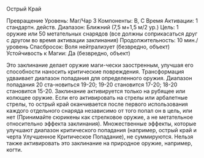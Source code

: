 
Острый Край

Превращение
Уровень: Маг/Чар 3
Компоненты: В, С
Время Активации: 1 стандартн. действ.
Диапазон: Ближний (7,5 м+1,5 м/2 ур.)
Цель: 1 оружие или 50 метательных
снарядов (все должны соприкасаться друг
с другом во время активации заклинания)
Продолжительность: 10 мин./уровень
Спасбросок: Воля нейтрализует
(безвредно, объект)
Устойчивость к Магии: Да (безвредно,
объект)

Это заклинание делает оружие маги-чески заостренным, улучшая его способности наносить критические повреждения. Трансформация удваивает диапазон
попадания для определенного оружия.
Диапазон попадания 20 ста-новиться
19-20; 19-20 становится 17-20; 18-20 становится 15-20. Заклинание активируется
только на рубящее или колющее оружие.
Если его активировать на стрелы или арбалетные стрелы, то острый край оканчивается после первого использования
каждого отдельного снаряда независимо
от того попал он в цель, или нет (Принимайте сюрикены как стрелковое оружие,
а не метательное относительно эффекта
заклинания).
Множественные эффекты, которые
улучшают диапазон критического попадания (например, острый край и черта
Улучшенное Критическое Попадание),
не суммируются. Нельзя также активировать это заклинание на природное
оружие, например, когти.